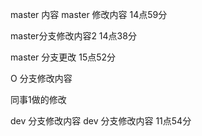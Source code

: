 master 内容
master 修改内容 14点59分

master分支修改内容2 14点38分

master 分支更改 15点52分

O 分支修改内容

同事1做的修改











dev 分支修改内容
dev 分支修改内容 11点54分
